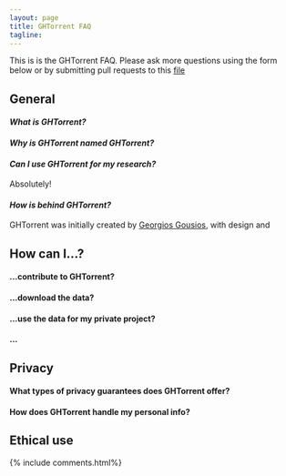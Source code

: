 ```yaml
---
layout: page
title: GHTorrent FAQ
tagline:
---
```


This is is the GHTorrent FAQ. Please ask more questions using the form
below or by submitting pull requests to this [file]()

## General

#### _What is GHTorrent?_

#### _Why is GHTorrent named GHTorrent?_

#### _Can I use GHTorrent for my research?_

Absolutely!

#### _How is behind GHTorrent?_

GHTorrent was initially created by [Georgios Gousios](http://gousios.gr),
with design and 

## How can I...?

#### ...contribute to GHTorrent?

#### ...download the data?

#### ...use the data for my private project?

#### ...

## Privacy

#### What types of privacy guarantees does GHTorrent offer?

#### How does GHTorrent handle my personal info?

## Ethical use

{% include comments.html%}
